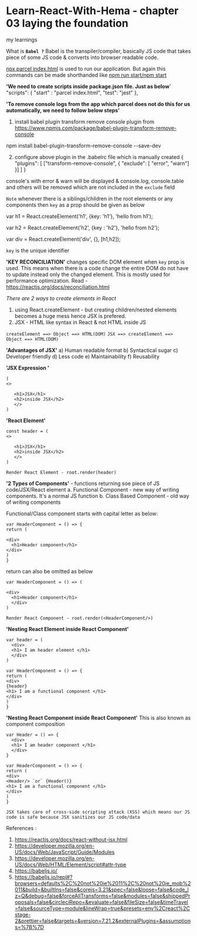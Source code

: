 # Learn-React-With-Hema - chapter 03 laying the foundation

my learnings

What is **`Babel ?`**
Babel is the transpiler/compiler, basically JS code that takes piece of some JS code & converts into browser readable code.

<ins>npx parcel index.html</ins> is used to run our application. But again this commands can be made shorthanded like <ins>npm run start/npm start</ins>

**'We need to create scripts inside package.json file. Just as below`**
"scripts": {
"start" : "parcel index.html",
"test": "jest"
},

**'To remove console logs from the app which parcel does not do this for us automatically, we need to follow below steps'**

1. install babel plugin transform remove console plugin from https://www.npmjs.com/package/babel-plugin-transform-remove-console

npm install babel-plugin-transform-remove-console --save-dev

2. configure above plugin in the .babelrc file which is manually created
   {
   "plugins": [ ["transform-remove-console", { "exclude": [ "error", "warn"] }] ]
   }

console's with error & warn will be displayed & console.log, console.table and others will be removed which are not included in the `exclude` field

`Note` whenever there is a siblings/children in the root elements or any components then `key` as a prop should be given as below

var h1 = React.createElement('h1', {key: 'h1'}, 'hello from h1');

var h2 = React.createElement('h2', {key : 'h2'}, 'hello from h2');

var div = React.createElement('div', {}, [h1,h2]);

`key` is the unique identifier

**'KEY RECONCILIATION'** changes specific DOM element when `key` prop is used. This means when there is a code change the entire DOM do not have to update instead only the changed element. This is mostly used for performance optimization. Read - https://reactjs.org/docs/reconciliation.html

_There are 2 ways to create elements in React_

1. using React.createElement - but creating children/nested elements becomes a huge mess hence JSX is prefered.
2. JSX - HTML like syntax in React & not HTML inside JS

`createElement ==> Object ==> HTML(DOM)`
`JSX ==> createElement ==> Object ==> HTML(DOM)`

**'Advantages of JSX'**
a) Human readable format
b) Syntactical sugar
c) Developer friendly
d) Less code
e) Maintainability
f) Reusability

**'JSX Expression '**
```
(
<>

   <h1>JSX</h1>
   <h2>inside JSX</h2>
   </>
)
```

**'React Element'**
```
const header = (
<>

   <h1>JSX</h1>
   <h2>inside JSX</h2>
   </>
)
```

```Render React Element - root.render(header)```

**'2 Types of Components'** - functions returning soe piece of JS code/JSX/React element
a. Functional Component - new way of writing components. It's a normal JS function
b. Class Based Component - old way of writing components

Functional/Class component starts with capital letter as below:
```
var HeaderComponent = () => {
return (

<div>
  <h1>Header component</h1>
</div>
)
}
```

return can also be omitted as below
```
var HeaderComponent = () => (

<div>
  <h1>Header component</h1>
  </div>
)
```

```Render React Component - root.render(<HeaderComponent/>)```

**'Nesting React Element inside React Component'**
```
var header = (
  <div>
  <h1> I am header element </h1>
  </div>
)
```

```
var HeaderComponent = () => {
return (
<div>
{header}
<h1> I am a functional component </h1>
</div>
)
}
```

**'Nesting React Component inside React Component'**
This is also known as component composition

```
var Header = () => {
  <div>
  <h1> I am header component </h1>
  </div>
}
```

```
var HeaderComponent = () => {
return (
<div>
<Header/> `or` {Header()}
<h1> I am a functional component </h1>
</div>
)
}
```

`JSX takes care of cross-side scripting attack (XSS) which means our JS code is safe because JSX sanitizes our JS code/data`

References :

1. https://reactjs.org/docs/react-without-jsx.html
2. https://developer.mozilla.org/en-US/docs/Web/JavaScript/Guide/Modules
3. https://developer.mozilla.org/en-US/docs/Web/HTML/Element/script#attr-type
4. https://babeljs.io/
5. https://babeljs.io/repl#?browsers=defaults%2C%20not%20ie%2011%2C%20not%20ie_mob%2011&build=&builtIns=false&corejs=3.21&spec=false&loose=false&code_lz=Q&debug=false&forceAllTransforms=false&modules=false&shippedProposals=false&circleciRepo=&evaluate=false&fileSize=false&timeTravel=false&sourceType=module&lineWrap=true&presets=env%2Creact%2Cstage-2&prettier=false&targets=&version=7.21.2&externalPlugins=&assumptions=%7B%7D
